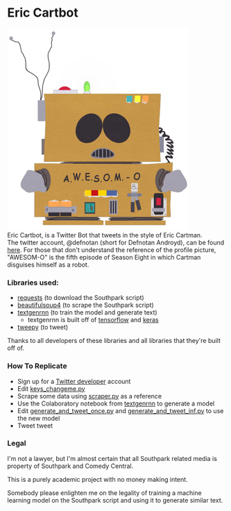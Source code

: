 # Eric Cartbot
![Awesomo](https://raw.githubusercontent.com/leonardishere/Eric-Cartbot/master/pfp_awesomo.png)  
Eric Cartbot, is a Twitter Bot that tweets in the style of Eric Cartman.  
The twitter account, @defnotan (short for Defnotan Androyd), can be found [here](https://twitter.com/defnotan). For those that don't understand the reference of the profile picture, "AWESOM-O" is the fifth episode of Season Eight in which Cartman disguises himself as a robot.

### Libraries used:
* [requests](http://docs.python-requests.org/en/master/) (to download the Southpark script)
* [beautifulsoup4](https://www.crummy.com/software/BeautifulSoup/) (to scrape the Southpark script)
* [textgenrnn](https://github.com/minimaxir/textgenrnn) (to train the model and generate text)  
    * textgenrnn is built off of [tensorflow](https://www.tensorflow.org/) and [keras](https://keras.io/)
* [tweepy](http://www.tweepy.org/) (to tweet)

Thanks to all developers of these libraries and all libraries that they're built off of.

### How To Replicate
+ Sign up for a [Twitter developer](https://developer.twitter.com/) account
+ Edit [keys_changeme.py](https://github.com/leonardishere/Eric-Cartbot/blob/master/keys_changeme.py)
+ Scrape some data using [scraper.py](https://github.com/leonardishere/Eric-Cartbot/blob/master/scraper.py) as a reference
+ Use the Colaboratory notebook from [textgenrnn](https://github.com/minimaxir/textgenrnn) to generate a model
+ Edit [generate_and_tweet_once.py](https://github.com/leonardishere/Eric-Cartbot/blob/master/generate_and_tweet_once.py) and [generate_and_tweet_inf.py](https://github.com/leonardishere/Eric-Cartbot/blob/master/generate_and_tweet_inf.py) to use the new model
+ Tweet tweet

### Legal
I'm not a lawyer, but I'm almost certain that all Southpark related media is property of Southpark and Comedy Central.  

This is a purely academic project with no money making intent.   

Somebody please enlighten me on the legality of training a machine learning model on the Southpark script and using it to generate similar text.  
